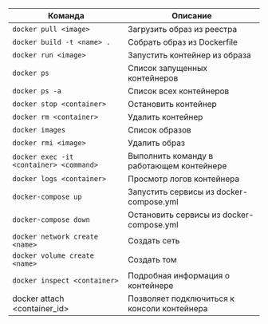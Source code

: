 
| Команда                                 | Описание                                    |
| --------------------------------------- | ------------------------------------------- |
| `docker pull <image>`                   | Загрузить образ из реестра                  |
| `docker build -t <name> .`              | Собрать образ из Dockerfile                 |
| `docker run <image>`                    | Запустить контейнер из образа               |
| `docker ps`                             | Список запущенных контейнеров               |
| `docker ps -a`                          | Список всех контейнеров                     |
| `docker stop <container>`               | Остановить контейнер                        |
| `docker rm <container>`                 | Удалить контейнер                           |
| `docker images`                         | Список образов                              |
| `docker rmi <image>`                    | Удалить образ                               |
| `docker exec -it <container> <command>` | Выполнить команду в работающем контейнере   |
| `docker logs <container>`               | Просмотр логов контейнера                   |
| `docker-compose up`                     | Запустить сервисы из docker-compose.yml     |
| `docker-compose down`                   | Остановить сервисы из docker-compose.yml    |
| `docker network create <name>`          | Создать сеть                                |
| `docker volume create <name>`           | Создать том                                 |
| `docker inspect <container>`            | Подробная информация о контейнере           |
| docker attach <container_id>            | Позволяет подключиться к консоли контейнера |

